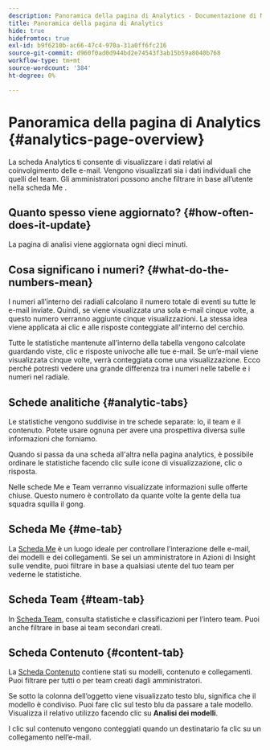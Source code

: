 ```yaml
---
description: Panoramica della pagina di Analytics - Documentazione di Marketo - Documentazione del prodotto
title: Panoramica della pagina di Analytics
hide: true
hidefromtoc: true
exl-id: b9f6210b-ac66-47c4-970a-31a0ff6fc216
source-git-commit: d960f0ad0d944bd2e74543f3ab15b59a8040b768
workflow-type: tm+mt
source-wordcount: '384'
ht-degree: 0%

---
```


# Panoramica della pagina di Analytics {#analytics-page-overview}

La scheda Analytics ti consente di visualizzare i dati relativi al coinvolgimento delle e-mail. Vengono visualizzati sia i dati individuali che quelli del team. Gli amministratori possono anche filtrare in base all’utente nella scheda Me .

## Quanto spesso viene aggiornato? {#how-often-does-it-update}

La pagina di analisi viene aggiornata ogni dieci minuti.

## Cosa significano i numeri? {#what-do-the-numbers-mean}

I numeri all’interno dei radiali calcolano il numero totale di eventi su tutte le e-mail inviate. Quindi, se viene visualizzata una sola e-mail cinque volte, a questo numero verranno aggiunte cinque visualizzazioni. La stessa idea viene applicata ai clic e alle risposte conteggiate all&#39;interno del cerchio.

Tutte le statistiche mantenute all’interno della tabella vengono calcolate guardando viste, clic e risposte univoche alle tue e-mail. Se un’e-mail viene visualizzata cinque volte, verrà conteggiata come una visualizzazione. Ecco perché potresti vedere una grande differenza tra i numeri nelle tabelle e i numeri nel radiale.

## Schede analitiche {#analytic-tabs}

Le statistiche vengono suddivise in tre schede separate: Io, il team e il contenuto. Potete usare ognuna per avere una prospettiva diversa sulle informazioni che forniamo.

Quando si passa da una scheda all&#39;altra nella pagina analytics, è possibile ordinare le statistiche facendo clic sulle icone di visualizzazione, clic o risposta.

Nelle schede Me e Team verranno visualizzate informazioni sulle offerte chiuse. Questo numero è controllato da quante volte la gente della tua squadra squilla il gong.

## Scheda Me {#me-tab}

La [Scheda Me](/help/marketo/product-docs/marketo-sales-insight/actions/analytics/understanding-the-me-tab.md) è un luogo ideale per controllare l’interazione delle e-mail, dei modelli e dei collegamenti. Se sei un amministratore in Azioni di Insight sulle vendite, puoi filtrare in base a qualsiasi utente del tuo team per vederne le statistiche.

## Scheda Team {#team-tab}

In [Scheda Team](/help/marketo/product-docs/marketo-sales-insight/actions/analytics/understanding-the-team-tab.md), consulta statistiche e classificazioni per l’intero team. Puoi anche filtrare in base ai team secondari creati.

## Scheda Contenuto {#content-tab}

La [Scheda Contenuto](/help/marketo/product-docs/marketo-sales-insight/actions/analytics/understanding-the-content-tab.md) contiene stati su modelli, contenuto e collegamenti. Puoi filtrare per tutti o per team creati dagli amministratori.

Se sotto la colonna dell’oggetto viene visualizzato testo blu, significa che il modello è condiviso. Puoi fare clic sul testo blu da passare a tale modello. Visualizza il relativo utilizzo facendo clic su **Analisi dei modelli**.

I clic sul contenuto vengono conteggiati quando un destinatario fa clic su un collegamento nell’e-mail.
